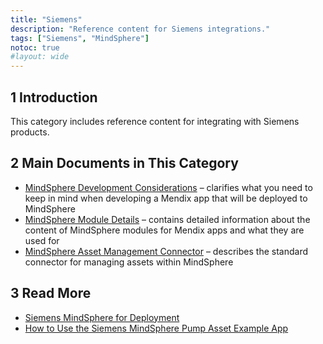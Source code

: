 ```yaml
---
title: "Siemens"
description: "Reference content for Siemens integrations."
tags: ["Siemens", "MindSphere"]
notoc: true
#layout: wide
---
```


## 1 Introduction

This category includes reference content for integrating with Siemens products.

## 2 Main Documents in This Category

* [MindSphere Development Considerations](mindsphere-development-considerations) – clarifies what you need to keep in mind when developing a Mendix app that will be deployed to MindSphere
* [MindSphere Module Details](mindsphere-module-details) – contains detailed information about the content of MindSphere modules for Mendix apps and what they are used for
* [MindSphere Asset Management Connector](mindsphere-asset-management-connector) – describes the standard connector for managing assets within MindSphere

## 3 Read More

* [Siemens MindSphere for Deployment](/developerportal/deploy/deploying-to-mindsphere)
* [How to Use the Siemens MindSphere Pump Asset Example App](/howto/siemens/mindsphere-example-app)
